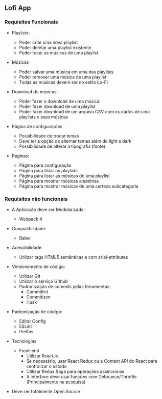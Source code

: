 ## Lofi App

### Requisitos Funcionais
- Playlists:
  - Poder criar uma nova playlist
  - Poder deletar uma playlist existente
  - Poder tocar as músicas de uma playlist
  
- Músicas
  - Poder salvar uma música em uma das playlists
  - Poder remover uma música de uma playlist
  - Todas as músicas devem ser no estilo Lo-Fi
  
- Download de músicas
  - Poder fazer o download de uma música
  - Poder fazer download de uma playlist
  - Poder fazer download de um arquivo CSV com os dados de uma playlists e suas músicas
  
- Página de configurações
  - Possibilidade de trocar temas
  - Deve ter a opção de alternar temas além do light e dark
  - Possibilidade de alterar a tipografia (fonte)

- Páginas:
  - Página para configuração
  - Página para listar as playlists
  - Página para listar as músicas de uma playlist
  - Página para mostrar músicas aleatórias
  - Página para mostrar músicas de uma certeza subcategoria
  
  
### Requisitos não funcionais
- A Aplicação deve ser Modularizada:
    - Webpack 4

- Compatibilidade:
    - Babel

- Acessibilidade:
    - Utilizar tags HTML5 semânticas e com arial-attributes

- Versionamento de código:
    - Utilizar Git
    - Utilizar o serviço Github
    - Padronização de commits pelas ferramentas:
        - Commitlint
        - Commitizen
        - Husk

- Padronização de código:
    - Editor Config
    - ESLint
    - Prettier

- Tecnologias
    - Front-end
        - Utilizar ReactJs
        - Se necessário, usar React Redux ou a Context API do React para centralizar o estado
        - Utilizar Redux Saga para operações assíncronas
        - A interface deve usar funções com Debounce/Throttle (Principalmente na pesquisa)

- Deve ser totalmente Open Source
